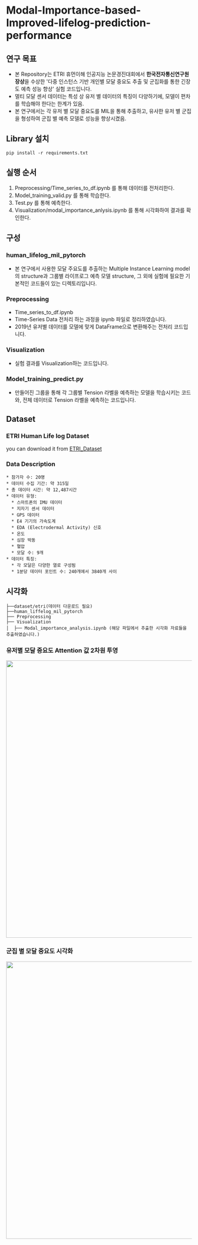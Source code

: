 # Modal-Importance-based-Improved-lifelog-prediction-performance

## 연구 목표 
- 본 Repository는 ETRI  휴먼이해 인공지능 논문경진대회에서 **한국전자통신연구원장상**을 수상한 '다중 인스턴스 기반 개인별 모달 중요도 추출 및 군집화를 통한 긴장도 예측 성능 향상' 실험 코드입니다. 
- 멀티 모달 센서 데이터는 특성 상 유저 별 데이터의 특징이 다양하기에, 모델이 편차를 학습해야 한다는 한계가 있음. 
- 본 연구에서는 각 유저 별 모달 중요도를 MIL을 통해 추출하고, 유사한 유저 별 군집을 형성하여 군집 별 예측 모델로 성능을 향상시켰음. 

## Library 설치
```shell
pip install -r requirements.txt
```

## 실행 순서
  1. Preprocessing/Time_series_to_df.ipynb 를 통해 데이터를 전처리한다. 
  2. Model_training_valid.py 를 통해 학습한다.
  3. Test.py 를 통해 예측한다.
  4. Visualization/modal_importance_anlysis.ipynb 를 통해 시각화하여 결과를 확인한다. 


## 구성
  ### human_lifelog_mil_pytorch
  - 본 연구에서 사용한 모달 주요도를 추출하는 Multiple Instance Learning model의 structure과 그룹별 라이프로그 예측 모델 structure, 그 외에 실험에 필요한 기본적인 코드들이 있는 디렉토리입니다.
  
  ### Preprocessing
  - Time_series_to_df.ipynb
  - Time-Series Data 전처리 하는 과정을 ipynb 파일로 정리하였습니다.
  - 2019년 유저별 데이터를 모델에 맞게 DataFrame으로 변환해주는 전처리 코드입니다.

  ### Visualization
  - 실험 결과를 Visualization하는 코드입니다. 

  ### Model_training_predict.py
  - 만들어진 그룹을 통해 각 그룹별 Tension 라벨을 예측하는 모델을 학습시키는 코드와, 전체 데이터로 Tension 라벨을 예측하는 코드입니다.

## Dataset

  ### ETRI Human Life log Dataset
  you can download it from [ETRI_Dataset](https://nanum.etri.re.kr/share/schung1/ETRILifelogDataset2020?lang=ko_KR)
  ### Data Description
    * 참가자 수: 20명
    * 데이터 수집 기간: 약 315일
    * 총 데이터 시간: 약 12,487시간
    * 데이터 유형:
      * 스마트폰의 IMU 데이터
      * 지자기 센서 데이터
      * GPS 데이터
      * E4 기기의 가속도계
      * EDA (Electrodermal Activity) 신호
      * 온도
      * 심장 박동
      * 혈압
      * 모달 수: 9개
    * 데이터 특징:
      * 각 모달은 다양한 열로 구성됨
      * 1분당 데이터 포인트 수: 240개에서 3840개 사이


## 시각화
```
├──dataset/etri(데이터 다운로드 필요)
├──human_liffelog_mil_pytorch
├── Preprocessing
├── Visualization
│  ├── Modal_importance_analysis.ipynb (해당 파일에서 추출한 시각화 자료들을 추출하였습니다.)
```

### 유저별 모달 중요도 Attention 값 2차원 투영
<p align="center"><img src = "https://github.com/jwr0218/MIL_ETRI/assets/54136688/9627b2f7-4ec3-417b-9400-862eb1d91395"width="750"/></p>

### 군집 별 모달 중요도 시각화 
<p align="center"><img src = "https://github.com/jwr0218/MIL_ETRI/assets/54136688/02884f67-8299-4b10-b5f2-664859966053"width="750"/></p>

